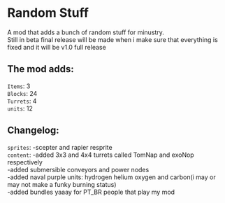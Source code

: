 # Random Stuff
A mod that adds a bunch of random stuff for minustry.
<br> Still in beta final release will be made when i make sure that everything is fixed and it will be v1.0 full release

## The mod adds: 
`Items`: 3
<br>`Blocks`: 24
<br>`Turrets`: 4
<br>`units`: 12

## Changelog:
`sprites`: -scepter and rapier resprite
<br>`content`: -added 3x3 and 4x4 turrets called TomNap and exoNop respectively
<br>-added submersible conveyors and power nodes
<br>-added naval purple units: hydrogen helium oxygen and carbon(i may or may not make a funky burning status)
<br>-added bundles yaaay for PT_BR people that play my mod
